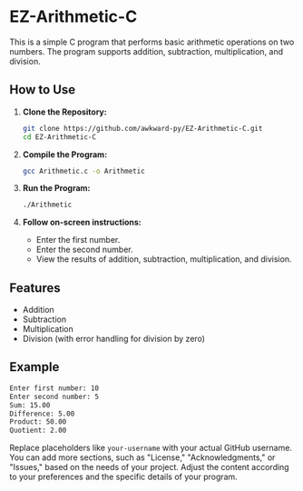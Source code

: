 # EZ-Arithmetic-C


This is a simple C program that performs basic arithmetic operations on two numbers. The program supports addition, subtraction, multiplication, and division.

## How to Use

1. **Clone the Repository:**
   ```sh
   git clone https://github.com/awkward-py/EZ-Arithmetic-C.git
   cd EZ-Arithmetic-C
   ```

2. **Compile the Program:**
   ```sh
   gcc Arithmetic.c -o Arithmetic
   ```

3. **Run the Program:**
   ```sh
   ./Arithmetic
   ```

4. **Follow on-screen instructions:**
   - Enter the first number.
   - Enter the second number.
   - View the results of addition, subtraction, multiplication, and division.

## Features

- Addition
- Subtraction
- Multiplication
- Division (with error handling for division by zero)

## Example

```sh
Enter first number: 10
Enter second number: 5
Sum: 15.00
Difference: 5.00
Product: 50.00
Quotient: 2.00

```

Replace placeholders like `your-username` with your actual GitHub username. You can add more sections, such as "License," "Acknowledgments," or "Issues," based on the needs of your project. Adjust the content according to your preferences and the specific details of your program.
